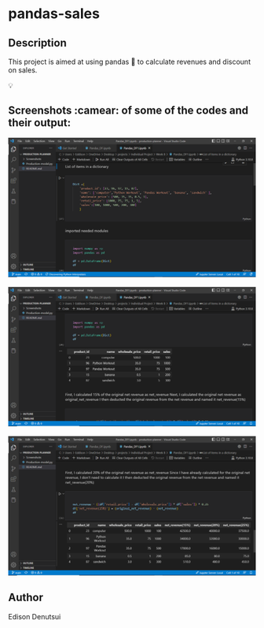 # pandas-sales

## Description
This project is aimed at using pandas :panda_face: to calculate revenues and discount on sales.

:bulb:
## Screenshots :camear: of some of the codes and their output:
![First screenshot of project](./Screenshots/DF_001.png)
&nbsp;
![Second screenshot of project](./Screenshots/DF_002.png)
&nbsp;
![Third screenshot of project](./Screenshots/DF_003.png)

## Author
Edison Denutsui
